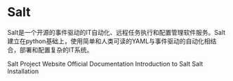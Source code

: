 # Salt

Salt是一个开源的事件驱动的IT自动化、远程任务执行和配置管理软件服务。Salt建立在python基础上，使用简单和人类可读的YAML与事件驱动的自动化相结合，部署和配置复杂的IT系统。

<BadgeLink badgeText='Official Website' colorScheme='blue' href='https://docs.saltproject.io/en/latest/topics/about_salt_project.html'>Salt Project Website</BadgeLink>
<BadgeLink badgeText='Official Documentation' colorScheme='blue' href='https://docs.saltproject.io/en/latest/'>Official Documentation</BadgeLink>
<BadgeLink badgeText='Introduction' colorScheme='blue' href='https://docs.saltproject.io/en/latest/topics/index.html'>Introduction to Salt</BadgeLink>
<BadgeLink badgeText='Install' colorScheme='blue' href='https://docs.saltproject.io/en/latest/topics/installation/index.html#installation'>Salt Installation</BadgeLink>
